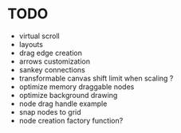# TODO

- virtual scroll
- layouts
- drag edge creation
- arrows customization
- sankey connections
- transformable canvas shift limit when scaling ?
- optimize memory draggable nodes
- optimize background drawing
- node drag handle example
- snap nodes to grid
- node creation factory function?
